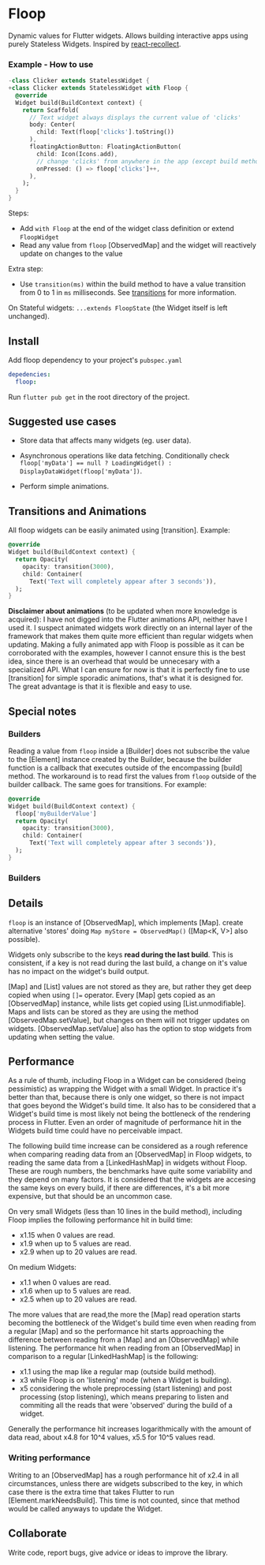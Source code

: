 # Floop

Dynamic values for Flutter widgets. Allows building interactive apps using purely Stateless Widgets. Inspired by [react-recollect](https://github.com/davidgilbertson/react-recollect).

### Example - How to use

```dart
-class Clicker extends StatelessWidget {
+class Clicker extends StatelessWidget with Floop {
  @override
  Widget build(BuildContext context) {
    return Scaffold(
      // Text widget always displays the current value of 'clicks'
      body: Center(
        child: Text(floop['clicks'].toString())
      ),
      floatingActionButton: FloatingActionButton(
        child: Icon(Icons.add),
        // change 'clicks' from anywhere in the app (except build methods)
        onPressed: () => floop['clicks']++,
      ),
    );
  }
}
```

Steps:

- Add `with Floop` at the end of the widget class definition or extend `FloopWidget`
- Read any value from `floop` [ObservedMap] and the widget will reactively update on changes to the value

Extra step:
- Use `transition(ms)` within the build method to have a value transition from 0 to 1 in `ms` milliseconds. See [transitions](#transitions) for more information.

On Stateful widgets: `...extends FloopState` (the Widget itself is left unchanged).

## Install

Add floop dependency to your project's `pubspec.yaml`

```yaml
depedencies:
  floop:
```

Run `flutter pub get` in the root directory of the project.

## Suggested use cases

- Store data that affects many widgets (eg. user data).

- Asynchronous operations like data fetching. Conditionally check `floop['myData'] == null ? LoadingWidget() : DisplayDataWidget(floop['myData'])`.

- Perform simple animations.

## <a name="transitions">Transitions and Animations</a>

All floop widgets can be easily animated using [transition]. Example:

```dart
@override
Widget build(BuildContext context) {
  return Opacity(
    opacity: transition(3000),
    child: Container(
      Text('Text will completely appear after 3 seconds')),
  );
}
```

**Disclaimer about animations** (to be updated when more knowledge is acquired): I have not digged into the Flutter animations API, neither have I used it. I suspect animated widgets work directly on an internal layer of the framework that makes them quite more efficient than regular widgets when updating. Making a fully animated app with Floop is possible as it can be corroborated with the examples, however I cannot ensure this is the best idea, since there is an overhead that would be unnecesary with a specialized API. What I can ensure for now is that it is perfectly fine to use [transition] for simple sporadic animations, that's what it is designed for. The great advantage is that it is flexible and easy to use.

## <a name="special">Special notes</a>

### Builders
Reading a value from `floop` inside a [Builder] does not subscribe the value to the [Element] instance created by the Builder, because the builder function is a callback that executes outside of the encompassing [build] method. The workaround is to read first the values from `floop` outside of the builder callback. The same goes for transitions. For example:

```dart
@override
Widget build(BuildContext context) {
  floop['myBuilderValue']
  return Opacity(
    opacity: transition(3000),
    child: Container(
      Text('Text will completely appear after 3 seconds')),
  );
}
```


### Builders


## <a name="details">Details</a>

`floop` is an instance of [ObservedMap], which implements [Map]. create alternative 'stores' doing `Map myStore = ObservedMap()` ([Map<K, V>] also possible).

Widgets only subscribe to the keys **read during the last build**. This is consistent, if a key is not read during the last build, a change on it's value has no impact on the widget's build output.

[Map] and [List] values are not stored as they are, but rather they get deep copied when using `[]=` operator. Every [Map] gets copied as an [ObservedMap] instance, while lists get copied using [List.unmodifiable].
Maps and lists can be stored as they are using the method [ObservedMap.setValue], but changes on them will not trigger updates on widgets. [ObservedMap.setValue] also has the option to stop widgets from updating when setting the value.

## <a name="performance">Performance</a>
As a rule of thumb, including Floop in a Widget can be considered (being pessimistic) as wrapping the Widget with a small Widget. In practice it's better than that, because there is only one widget, so there is not impact that goes beyond the Widget's build time. It also has to be considered that a Widget's build time is most likely not being the bottleneck of the rendering process in Flutter. Even an order of magnitude of performance hit in the Widgets build time could have no perceivable impact.

The following build time increase can be considered as a rough reference when comparing reading data from an [ObservedMap] in Floop widgets, to reading the same data from a [LinkedHashMap] in widgets without Floop. These are rough numbers, the benchmarks have quite some variability and they depend on many factors. It is considered that the widgets are accesing the same keys on every build, if there are differences, it's a bit more expensive, but that should be an uncommon case.

On very small Widgets (less than 10 lines in the build method), including Floop implies the following performance hit in build time:
- x1.15 when 0 values are read.
- x1.9 when up to 5 values are read.
- x2.9 when up to 20 values are read.

On medium Widgets:
- x1.1 when 0 values are read.
- x1.6 when up to 5 values are read.
- x2.5 when up to 20 values are read.

The more values that are read,the more the [Map] read operation starts becoming the bottleneck of the Widget's build time even when reading from a regular [Map] and so the performance hit starts approaching the difference between reading from a [Map] and an [ObservedMap] while listening. The performance hit when reading from an [ObservedMap] in comparison to a regular [LinkedHashMap] is the following:

- x1.1 using the map like a regular map (outside build method).
- x3 while Floop is on 'listening' mode (when a Widget is building).
- x5 considering the whole preprocessing (start listening) and post processing (stop listening), which means preparing to listen and commiting all the reads that were 'observed' during the build of a widget.

Generally the performance hit increases logarithmically with the amount of data read, about x4.8 for 10^4 values, x5.5 for 10^5 values read. 

### Writing performance
Writing to an [ObservedMap] has a rough performance hit of x2.4 in all circumstances, unless there are widgets subscribed to the key, in which case there is the extra time that takes Flutter to run [Element.markNeedsBuild]. This time is not counted, since that method would be called anyways to update the Widget.

## Collaborate
Write code, report bugs, give advice or ideas to improve the library.
